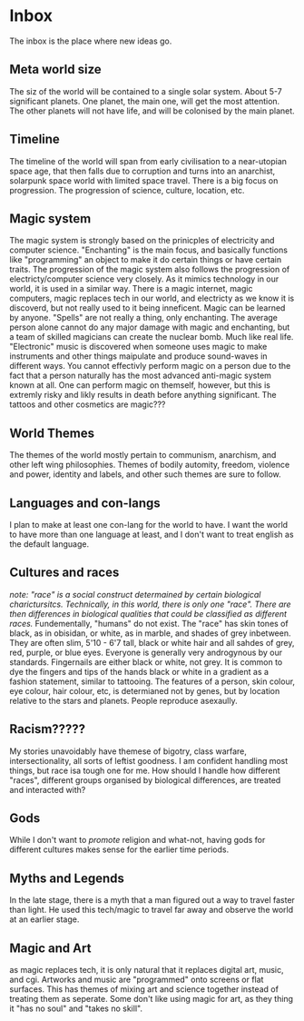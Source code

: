 # Inbox
The inbox is the place where new ideas go.

## Meta world size
The siz of the world will be contained to a single solar system. About 5-7 significant planets. One planet, the main one, will get the most attention. The other planets will not have life, and will be colonised by the main planet. 

## Timeline
The timeline of the world will span from early civilisation to a near-utopian space age, that then falls due to corruption and turns into an anarchist, solarpunk space world with limited space travel. There is a big focus on progression. The progression of science, culture, location, etc. 

## Magic system
The magic system is strongly based on the prinicples of electricity and computer science. "Enchanting" is the main focus, and basically functions like "programming" an object to make it do certain things or have certain traits. The progression of the magic system also follows the progression of electricty/computer science very closely. As it mimics technology in our world, it is used in a similar way. There is a magic internet, magic computers, magic replaces tech in our world, and electricty as we know it is discoverd, but not really used to it being inneficent. Magic can be learned by anyone. "Spells" are not really a thing, only enchanting. The average person alone cannot do any major damage with magic and enchanting, but a team of skilled magicians can create the nuclear bomb. Much like real life. "Electronic" music is discovered when someone uses magic to make instruments and other things maipulate and produce sound-waves in different ways. You cannot effectivly perform magic on a person due to the fact that a person naturally has the most advanced anti-magic system known at all. One can perform magic on themself, however, but this is extremly risky and likly results in death before anything significant. The tattoos and other cosmetics are magic???

## World Themes
The themes of the world mostly pertain to communism, anarchism, and other left wing philosophies. Themes of bodily automity, freedom, violence and power, identity and labels, and other such themes are sure to follow.

## Languages and con-langs
I plan to make at least one con-lang for the world to have. I want the world to have more than one language at least, and I don't want to treat english as the default language.

## Cultures and races
*note: "race" is a social construct determained by certain biological charictursitcs. Technically, in this world, there is only one "race". There are then differences in biological qualities that could be classified as different races.*
Fundementally, "humans" do not exist. The "race" has skin tones of black, as in obisidan, or white, as in marble, and shades of grey inbetween. They are often slim, 5'10 - 6'7 tall, black or white hair and all sahdes of grey, red, purple, or blue eyes. Everyone is generally very androgynous by our standards. Fingernails are either black or white, not grey. It is common to dye the fingers and tips of the hands black or white in a gradient as a fashion statement, similar to tattooing. The features of a person, skin colour, eye colour, hair colour, etc, is determianed not by genes, but by location relative to the stars and planets. People reproduce asexaully. 

## Racism?????
My stories unavoidably have themese of bigotry, class warfare, intersectionality, all sorts of leftist goodness. I am confident handling most things, but race isa tough one for me. How should I handle how different "races", different groups organised by biological differences, are treated and interacted with?

## Gods
While I don't want to *promote* religion and what-not, having gods for different cultures makes sense for the earlier time periods.

## Myths and Legends
In the late stage, there is a myth that a man figured out a way to travel faster than light. He used this tech/magic to travel far away and observe the world at an earlier stage.

## Magic and Art
as magic replaces tech, it is only natural that it replaces digital art, music, and cgi. Artworks and music are "programmed" onto screens or flat surfaces. This has themes of mixing art and science together instead of treating them as seperate. Some don't like using magic for art, as they thing it "has no soul" and "takes no skill".
